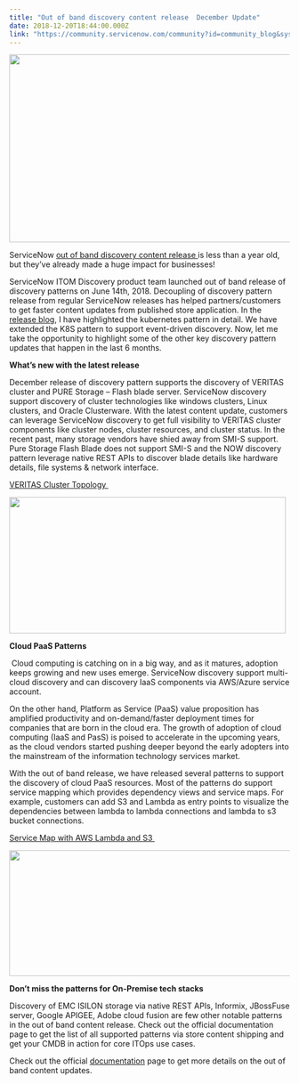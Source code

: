 ```yaml
---
title: "Out of band discovery content release  December Update"
date: 2018-12-20T18:44:00.000Z
link: "https://community.servicenow.com/community?id=community_blog&sys_id=b341387cdb66e380f21f5583ca961936"
---
```

<p><img src="e22f64b0db66e380f21f5583ca9619bd.iix" width="660" height="338" /></p>
<p>ServiceNow <a href="https://store.servicenow.com/sn_appstore_store.do#!/store/application/06a71b1367e4130051c9027e2685ef1e/1.0.35?referer&#61;sn_appstore_store.do%23!%2Fstore%2Fsearch%3Fq%3Ddiscovery%2520pattern" rel="nofollow">out of band discovery content release </a>is less than a year old, but they’ve already made a huge impact for businesses!</p>
<p>ServiceNow ITOM Discovery product team launched out of band release of discovery patterns on June 14th, 2018. Decoupling of discovery pattern release from regular ServiceNow releases has helped partners/customers to get faster content updates from published store application. In the <a href="community?id&#61;community_blog&amp;sys_id&#61;1b80b148db3a1380e0e80b55ca96197d" rel="nofollow">release blog</a>, I have highlighted the kubernetes pattern in detail. We have extended the K8S pattern to support event-driven discovery. Now, let me take the opportunity to highlight some of the other key discovery pattern updates that happen in the last 6 months.</p>
<p><strong>What’s new with the latest release</strong></p>
<p>December release of discovery pattern supports the discovery of VERITAS cluster and PURE Storage – Flash blade server. ServiceNow discovery support discovery of cluster technologies like windows clusters, Linux clusters, and Oracle Clusterware. With the latest content update, customers can leverage ServiceNow discovery to get full visibility to VERITAS cluster components like cluster nodes, cluster resources, and cluster status. In the recent past, many storage vendors have shied away from SMI-S support. Pure Storage Flash Blade does not support SMI-S and the NOW discovery pattern leverage native REST APIs to discover blade details like hardware details, file systems &amp; network interface.</p>
<p><span style="text-decoration: underline;">VERITAS Cluster Topology </span></p>
<p><img src="19f038f8db66e380f21f5583ca961939.iix" width="497" height="245" /></p>
<p><strong>Cloud PaaS Patterns</strong></p>
<p> Cloud computing is catching on in a big way, and as it matures, adoption keeps growing and new uses emerge. ServiceNow discovery support multi-cloud discovery and can discovery IaaS components via AWS/Azure service account.</p>
<p>On the other hand, Platform as Service (PaaS) value proposition has amplified productivity and on-demand/faster deployment times for companies that are born in the cloud era. The growth of adoption of cloud computing (IaaS and PasS) is poised to accelerate in the upcoming years, as the cloud vendors started pushing deeper beyond the early adopters into the mainstream of the information technology services market.</p>
<p>With the out of band release, we have released several patterns to support the discovery of cloud PaaS resources. Most of the patterns do support service mapping which provides dependency views and service maps. For example, customers can add S3 and Lambda as entry points to visualize the dependencies between lambda to lambda connections and lambda to s3 bucket connections. </p>
<p><span style="text-decoration: underline;">Service Map with AWS Lambda and S3 </span></p>
<p><img src="c9afe834db66e380f21f5583ca9619a6.iix" width="630" height="226" /></p>
<p><strong>Don’t miss the patterns for On-Premise tech stacks</strong></p>
<p>Discovery of EMC ISILON storage via native REST APIs, Informix, JBossFuse server, Google APIGEE, Adobe cloud fusion are few other notable patterns in the out of band content release. Check out the official documentation page to get the list of all supported patterns via store content shipping and get your CMDB in action for core ITOps use cases.</p>
<p>Check out the official <a href="https://docs.servicenow.com/bundle/store-it-operations-management/page/product/itom/concept/store-it-operations-management.html" rel="nofollow">documentation</a> page to get more details on the out of band content updates. </p>